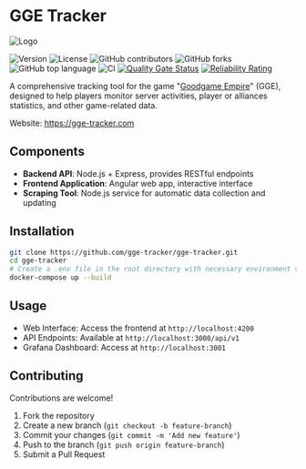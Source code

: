 # GGE Tracker

![Logo](https://github.com/user-attachments/assets/be49c503-78da-4ee1-9e14-b6cc80366be5)

![Version](https://img.shields.io/github/v/tag/gge-tracker/gge-tracker?label=version)
![License](https://img.shields.io/github/license/gge-tracker/gge-tracker)
![GitHub contributors](https://img.shields.io/github/contributors-anon/gge-tracker/gge-tracker)
![GitHub forks](https://img.shields.io/github/forks/gge-tracker/gge-tracker?style=flat)
![GitHub top language](https://img.shields.io/github/languages/top/gge-tracker/gge-tracker)
![CI](https://img.shields.io/github/actions/workflow/status/gge-tracker/gge-tracker/gge-tracker-projects.yml?branch=main)
[![Quality Gate Status](https://sonarcloud.io/api/project_badges/measure?project=gge-tracker_gge-tracker&metric=alert_status)](https://sonarcloud.io/summary/new_code?id=gge-tracker_gge-tracker)
[![Reliability Rating](https://sonarcloud.io/api/project_badges/measure?project=gge-tracker_gge-tracker&metric=reliability_rating)](https://sonarcloud.io/summary/new_code?id=gge-tracker_gge-tracker)

A comprehensive tracking tool for the game "<a href="https://empire.goodgamestudios.com/">Goodgame Empire</a>" (GGE), designed to help players monitor server activities, player or alliances statistics, and other game-related data.

Website: https://gge-tracker.com

## Components
- **Backend API**: Node.js + Express, provides RESTful endpoints
- **Frontend Application**: Angular web app, interactive interface
- **Scraping Tool**: Node.js service for automatic data collection and updating

## Installation
```bash
git clone https://github.com/gge-tracker/gge-tracker.git
cd gge-tracker
# Create a .env file in the root directory with necessary environment variables (see .env.example for reference)
docker-compose up --build
```

## Usage
- Web Interface: Access the frontend at `http://localhost:4200`
- API Endpoints: Available at `http://localhost:3000/api/v1`
- Grafana Dashboard: Access at `http://localhost:3001`

## Contributing
Contributions are welcome!
1. Fork the repository
2. Create a new branch (`git checkout -b feature-branch`)
3. Commit your changes (`git commit -m 'Add new feature'`)
4. Push to the branch (`git push origin feature-branch`)
5. Submit a Pull Request


